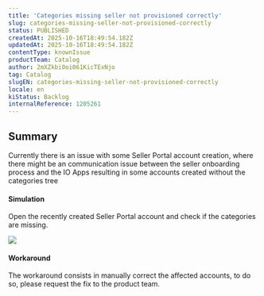```yaml
---
title: 'Categories missing seller not provisioned correctly'
slug: categories-missing-seller-not-provisioned-correctly
status: PUBLISHED
createdAt: 2025-10-16T18:49:54.182Z
updatedAt: 2025-10-16T18:49:54.182Z
contentType: knownIssue
productTeam: Catalog
author: 2mXZkbi0oi061KicTExNjo
tag: Catalog
slugEN: categories-missing-seller-not-provisioned-correctly
locale: en
kiStatus: Backlog
internalReference: 1205261
---
```


## Summary


Currently there is an issue with some Seller Portal account creation, where there might be an communication issue between the seller onboarding process and the IO Apps resulting in some accounts created without the categories tree


#### Simulation


Open the recently created Seller Portal account and check if the categories are missing.

 ![](https://vtexhelp.zendesk.com/attachments/token/bvkxO9YLbHCZ7h8ShvB9t9t9M/?name=image.png)


#### Workaround


The workaround consists in manually correct the affected accounts, to do so, please request the fix to the product team.



